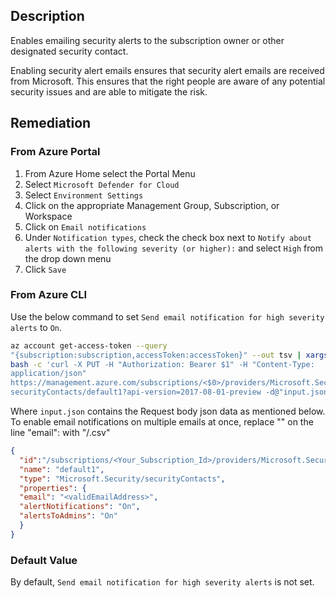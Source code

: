 ## Description

Enables emailing security alerts to the subscription owner or other designated security contact.

Enabling security alert emails ensures that security alert emails are received from Microsoft. This ensures that the right people are aware of any potential security issues and are able to mitigate the risk.

## Remediation

### From Azure Portal

1. From Azure Home select the Portal Menu
2. Select `Microsoft Defender for Cloud`
3. Select `Environment Settings`
4. Click on the appropriate Management Group, Subscription, or Workspace
5. Click on `Email notifications`
6. Under `Notification types`, check the check box next to `Notify about alerts with the following severity (or higher):` and select `High` from the drop down menu
7. Click `Save`

### From Azure CLI

Use the below command to set `Send email notification for high severity alerts` to `On`.

```bash
az account get-access-token --query
"{subscription:subscription,accessToken:accessToken}" --out tsv | xargs -L1
bash -c 'curl -X PUT -H "Authorization: Bearer $1" -H "Content-Type:
application/json"
https://management.azure.com/subscriptions/<$0>/providers/Microsoft.Security/
securityContacts/default1?api-version=2017-08-01-preview -d@"input.json"'
```

Where `input.json` contains the Request body json data as mentioned below. To enable email notifications on multiple emails at once, replace "<validEmailAddress>" on the line "email": with "<directory>/<csvfilename>.csv"

```json
{
  "id":"/subscriptions/<Your_Subscription_Id>/providers/Microsoft.Security/securityContacts/default1",
  "name": "default1",
  "type": "Microsoft.Security/securityContacts",
  "properties": {
  "email": "<validEmailAddress>",
  "alertNotifications": "On",
  "alertsToAdmins": "On"
  }
}
```

### Default Value

By default, `Send email notification for high severity alerts` is not set.